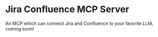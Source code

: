 # Jira Confluence MCP Server

An MCP which can connect Jira and Confluence to your favorite LLM, coming soon!
